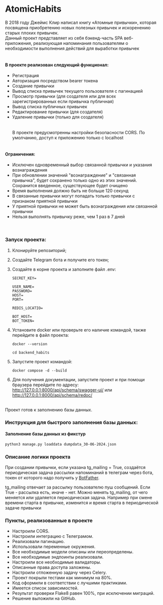 # AtomicHabits

В 2018 году Джеймс Клир написал книгу «Атомные привычки», которая посвящена приобретению новых полезных привычек и
искоренению старых плохих привычек.
<br/>
Данный проект представляет из себя бэкенд-часть SPA веб-приложения, реализующая напоминания пользователям о
необходимости выполнения действий для выработки привычек
<br/><br/>
<h4>В проекте реализован следующий функционал:</h4>

- Регистрация<br/>
- Авторизация посредством bearer токена<br/>
- Создание привычки<br/>
- Вывод списка привычек текущего пользователя с пагинацией<br/>
- Просмотр привычки (для создателя или для всех зарегистрированных если привычка публичная)<br/>
- Вывод списка публичных привычек<br/>
- Редактирование привычки (для создателя)<br/>
- Удаление привычки (только для создателя)<br/>
  <br/><br/>
  В проекте предусмотренны настройки безопасности CORS. По умолчанию, доступ к приложению только с localhost
  <br/><br/>

<h4>Ограничения:</h4>

- Исключен одновременный выбор связанной привычки и указания вознаграждения<br/>
- При обновлении значений "вознаграждение" и "связанная привычка", будет сохранено только одно из этих значений.
  Сохранится введенное, существующее будет очищено<br/>
- Время выполнения должно быть не больше 120 секунд<br/>
- В связанные привычки могут попадать только привычки с признаком приятной привычки<br/>
- У приятной привычки не может быть вознаграждения или связанной привычки<br/>
- Нельзя выполнять привычку реже, чем 1 раз в 7 дней<br/>
  <br/><br/>

<h3>Запуск проекта:</h3>

1. Клонируйте репозиторий;
2. Создайте Telegram бота и получите его токен;
3. Создайте в корне проекта и заполните файл .env:

    ```
    SECRET_KEY=
    
    USER_NAME=
    PASSWORD=
    HOST=
    PORT=
    
    REDIS_LOCATIO=
    
    BOT_HOST=
    BOT_TOKEN=
    ```
4. Установите docker или проверьте его наличие командой, также перейдите в файл проекта:

   ```
   docker --version
   ```
   ```
   cd backend_habits
   ```

5. Запустите проект командой:

   ```
   docker compose -d --build
   ```

6. Для получения документации, запустите проект и при помощи браузера перейдите по адресу:
   http://127.0.0.1:8000/api/schema/swagger-ui/ или http://127.0.0.1:8000/api/schema/redoc/
   <br/><br/>

Проект готов к заполнению базы данных.

<h3>Инструкция для быстрого заполнения базы данных:</h3>

<h4>Заполнение базы данных из фикстур</h4>

```bash
python3 manage.py loaddata dumpdata_30-06-2024.json
```

<h3>Описание логики проекта</h3>

При создании привычки, если указана tg_mailing = True,
создаётся периодическая задача рассылки напоминаний в телеграм через бота,
токен от которого надо получить у [BotFather](https://t.me/BotFather).

tg_mailing отвечает за рассылку пользователю пуш сообщений. Если True - рассылка есть, иначе - нет.
Можно менять tg_mailing, от чего меняется или удаляется периодическая задача.
Например при смене времени старта в привычке, изменится и время старта в периодической задаче привычки

<h3>Пункты, реализованные в проекте</h3>

- Настроили CORS.
- Настроили интеграцию с Телеграмом.
- Реализовали пагинацию.
- Использовали переменные окружения.
- Все необходимые модели описаны или переопределены.
- Все необходимые эндпоинты реализовали.
- Настроили все необходимые валидаторы.
- Описанные права доступа заложены.
- Настроили отложенную задачу через Celery.
- Проект покрыли тестами как минимум на 80%.
- Код оформили в соответствии с лучшими практиками.
- Имеется список зависимостей.
- Результат проверки Flake8 равен 100%, при исключении миграций.
- Решение выложили на GitHub.

